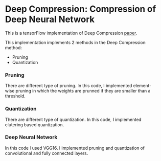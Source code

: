 # Deep Compression: Compression of Deep Neural Network

This is a tensorFlow implementation of Deep Compression [paper](https://arxiv.org/abs/1510.00149). 

This implementation implements 2 methods in the Deep Compression method:

- Pruning
- Quantization

### Pruning
There are different type of pruning. In this code, I implemented element-wise pruning in which the weights are prunned if they are smaller than a threshold.

### Quantization
There are different type of quantization. In this code, I implemented clutering based quantization.


### Deep Neural Network
In this code I used VGG16. I implemented pruning and quantization of convolutional and fully connected layers.


